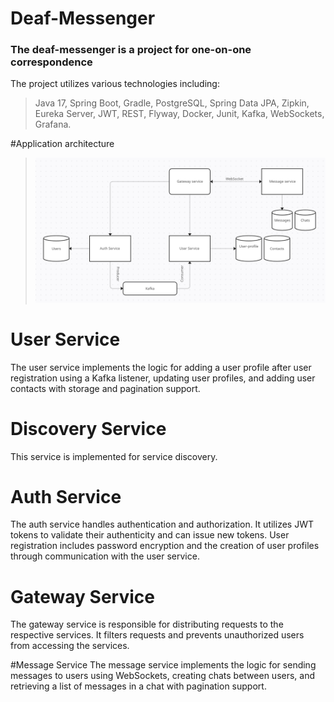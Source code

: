 # Deaf-Messenger
### The deaf-messenger is a project for one-on-one correspondence
The project utilizes various technologies including:
> Java 17, Spring Boot, Gradle, PostgreSQL, Spring Data JPA, Zipkin, Eureka Server, JWT, REST, Flyway, Docker, Junit, Kafka, WebSockets, Grafana.

#Application architecture
>![Image alt](https://github.com/antonkuchinsky/Deaf-Messenger/raw/main/image.png)
# User Service
The user service implements the logic for adding a user profile after user registration using a Kafka listener, updating user profiles, and adding user contacts with storage and pagination support.

# Discovery Service
This service is implemented for service discovery.

# Auth Service
The auth service handles authentication and authorization.
It utilizes JWT tokens to validate their authenticity and can issue new tokens.
User registration includes password encryption and the creation of user profiles through communication with the user service.

# Gateway Service
The gateway service is responsible for distributing requests to the respective services.
It filters requests and prevents unauthorized users from accessing the services.

#Message Service
The message service implements the logic for sending messages to users using WebSockets, creating chats between users, and retrieving a list of messages in a chat with pagination support.

